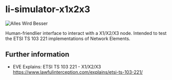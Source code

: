 # li-simulator-x1x2x3

![Alles Wird Besser](https://img.shields.io/badge/ansprechpartner-alleswirdbesser-blue.svg)

Human-friendlier interface to interact with a X1/X2/X3 node. Intended to test the ETSI TS 103 221 implementations of Network Elements.

## Further information

* EVE Explains: ETSI TS 103 221 - X1/X2/X3 https://www.lawfulinterception.com/explains/etsi-ts-103-221/